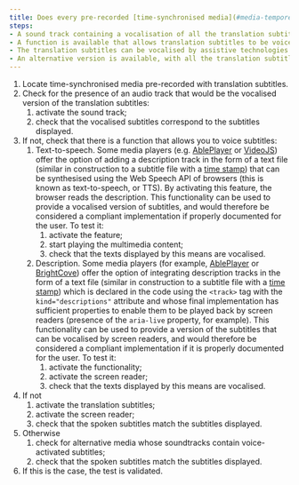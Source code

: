 ```yaml
---
title: Does every pre-recorded [time-synchronised media](#media-temporel-type-sound-video-and-synchronise) with synchronised [translation subtitles](#translation-subtitles) meet one of these conditions (excluding special cases)?
steps:
- A sound track containing a vocalisation of all the translation subtitles can be activated by the user.
- A function is available that allows translation subtitles to be voiced.
- The translation subtitles can be vocalised by assistive technologies.
- An alternative version is available, with all the translation subtitles vocalised, accessible via an adjacent link or button.
---
```


1. Locate time-synchronised media pre-recorded with translation subtitles.
2. Check for the presence of an audio track that would be the vocalised version of the translation subtitles:
	1. activate the sound track;
	2. check that the vocalised subtitles correspond to the subtitles displayed.
3. If not, check that there is a function that allows you to voice subtitles:
	1. <span lang="en">Text-to-speech</span>. Some media players (e.g. <a href="https://ableplayer.github.io/ableplayer/" lang="en">AblePlayer</a> or <a href="https://videojs.com">VideoJS</a>) offer the option of adding a description track in the form of a text file (similar in construction to a subtitle file with a [time stamp](#horodatage-time-stamp)) that can be synthesised using the <span lang="en">Web Speech</span> API of browsers (this is known as <span lang="en">text-to-speech</span>, or TTS). By activating this feature, the browser reads the description. This functionality can be used to provide a vocalised version of subtitles, and would therefore be considered a compliant implementation if properly documented for the user. To test it: 
		1. activate the feature;
		2. start playing the multimedia content;
		3. check that the texts displayed by this means are vocalised.
	2. Description. Some media players (for example, <a href="https://ableplayer.github.io/ableplayer/" lang="en">AblePlayer</a> or <a href="https://player.support.brightcove.com/playback/using-screen-reader-brightcove-player.html">BrightCove</a>) offer the option of integrating description tracks in the form of a text file (similar in construction to a subtitle file with a [time stamp](#horodatage-time-stamp)) which is declared in the code using the <code>&lt;track&gt;</code> tag with the <code>kind="descriptions"</code> attribute and whose final implementation has sufficient properties to enable them to be played back by screen readers (presence of the <code>aria-live</code> property, for example). This functionality can be used to provide a version of the subtitles that can be vocalised by screen readers, and would therefore be considered a compliant implementation if it is properly documented for the user. To test it: 
		1. activate the functionality;
		2. activate the screen reader;
		3. check that the texts displayed by this means are vocalised.
4. If not 
	1. activate the translation subtitles;
	2. activate the screen reader;
	3. check that the spoken subtitles match the subtitles displayed.
5. Otherwise
	1. check for alternative media whose soundtracks contain voice-activated subtitles;
	2. check that the spoken subtitles match the subtitles displayed.
6. If this is the case, the test is validated.